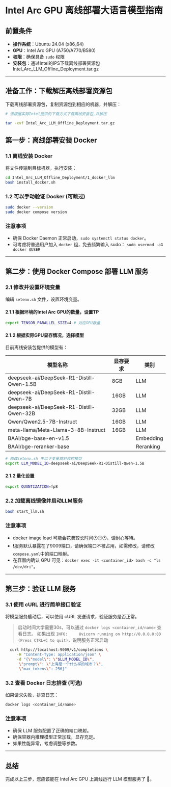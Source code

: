 # Intel Arc GPU 离线部署大语言模型指南

## 前置条件

- **操作系统**：Ubuntu 24.04 (x86_64)
- **GPU**：Intel Arc GPU (A750/A770/B580)
- **权限**：确保具备 `sudo` 权限
- **安装包**：通过Intel的IPS下载离线部署资源包 Intel_Arc_LLM_Offline_Deployment.tar.gz

---

## **准备工作：下载解压离线部署资源包**

下载离线部署资源包，复制资源包到相应的机器，并解压：

```bash
# 请根据实际Intel提供的下载方式下载离线安装包,并解压

tar -xvf Intel_Arc_LLM_Offline_Deployment.tar.gz

```

## **第一步：离线部署安装 Docker**

### 1.1 离线安装 Docker

将文件传输到目标机器，执行安装：

```bash
cd Intel_Arc_LLM_Offline_Deployment/1_docker_llm
bash install_docker.sh
```

### 1.2 可以手动验证 Docker (可跳过)

```bash
sudo docker --version
sudo docker compose version
```

### **注意事项**

- 确保 Docker Daemon 正常启动，`sudo systemctl status docker`。
- 可考虑将普通用户加入 `docker` 组，免去频繁输入 sudo： `sudo usermod -aG docker $USER`

---

## **第二步：使用 Docker Compose 部署 LLM 服务**

### 2.1 修改并设置环境变量

编辑 `setenv.sh` 文件，设置环境变量。

#### 2.1.1 根据环境的Intel Arc GPU的数量，设置TP

```bash
export TENSOR_PARALLEL_SIZE=4 # 对应GPU数量
```

#### 2.1.2 根据实际GPU显存情况，选择模型

目前离线安装包提供的模型有：

| 模型名称                                      | 显存要求 | 类别        |
|-------------------------------------------|------|-----------|
| deepseek-ai/DeepSeek-R1-Distill-Qwen-1.5B | 8GB  | LLM       |
| deepseek-ai/DeepSeek-R1-Distill-Qwen-7B   | 16GB | LLM       |
| deepseek-ai/DeepSeek-R1-Distill-Qwen-32B  | 32GB | LLM       |
| Qwen/Qwen2.5-7B-Instruct                  | 16GB | LLM       |
| meta-llama/Meta-Llama-3-8B-Instruct       | 16GB | LLM       |
| BAAI/bge-base-en-v1.5                     |      | Embedding |
| BAAI/bge-reranker-base                    |      | Reranking |

```bash
# 修改setenv.sh 中以下变量成对应的模型
export LLM_MODEL_ID=deepseek-ai/DeepSeek-R1-Distill-Qwen-1.5B
```

#### 2.1.2 量化设置

```sh
export QUANTIZATION=fp8
```

### 2.2 加载离线镜像并启动LLM服务

```bash
bash start_llm.sh
```

### **注意事项**

- docker image load 可能会花费较长时间🕐🕐🕐，请耐心等待。
- ❗️服务默认暴露在了9009端口，请确保端口不被占用，如需修改，请修改`compose.yaml`中的端口映射。
- 在容器内确认 GPU 可见：`docker exec -it <container_id> bash -c "ls /dev/dri"`。

---

## **第三步：验证 LLM 服务**

### 3.1 使用 cURL 进行简单接口验证

将模型服务启动后，可以使用 cURL 发送请求，验证服务是否正常。

> 启动时间大学需要30s，可以通过 `docker logs <container_id/name>` 查看日志。
> 如果出现 `INFO:     Uvicorn running on http://0.0.0.0:80 (Press CTRL+C to quit)`，说明服务正常启动

```bash
  curl http://localhost:9009/v1/completions \
     -H "Content-Type: application/json" \
     -d "{\"model\": \"$LLM_MODEL_ID\",
      \"prompt\": \"上海是一个什么样的城市？\", 
      \"max_tokens\": 256}"
```

### 3.2 查看 Docker 日志排查 (可选)

如果请求失败，排查日志：

```bash
docker logs <container_id/name>
```

### **注意事项**

- 确保 LLM 服务配置了正确的端口映射。
- 确保容器内推理模型正常加载，显存充足。
- 如果性能异常，考虑调整等参数。

---

## **总结**

完成以上三步，您应该能在 Intel Arc GPU 上离线运行 LLM 模型服务了 🎉。


